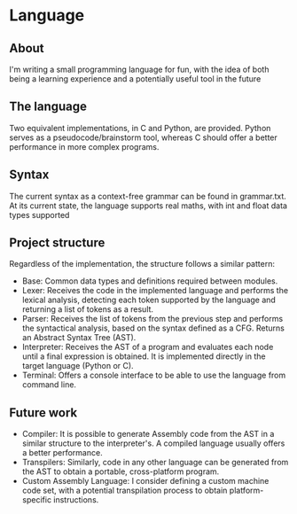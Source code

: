 # Language

## About
I'm writing a small programming language for fun, with the idea of both being a learning experience and a potentially useful tool in the future

## The language
Two equivalent implementations, in C and Python, are provided. Python serves as a pseudocode/brainstorm tool, whereas C should offer a better performance in more complex programs.

## Syntax
The current syntax as a context-free grammar can be found in grammar.txt. At its current state, the language supports real maths, with int and float data types supported

## Project structure
Regardless of the implementation, the structure follows a similar pattern:

- Base: Common data types and definitions required between modules.
- Lexer: Receives the code in the implemented language and performs the lexical analysis, detecting each token supported by the language and returning a list of tokens as a result.
- Parser: Receives the list of tokens from the previous step and performs the syntactical analysis, based on the syntax defined as a CFG. Returns an Abstract Syntax Tree (AST).
- Interpreter: Receives the AST of a program and evaluates each node until a final expression is obtained. It is implemented directly in the target language (Python or C).
- Terminal: Offers a console interface to be able to use the language from command line.

## Future work
- Compiler: It is possible to generate Assembly code from the AST in a similar structure to the interpreter's. A compiled language usually offers a better performance.
- Transpilers: Similarly, code in any other language can be generated from the AST to obtain a portable, cross-platform program.
- Custom Assembly Language: I consider defining a custom machine code set, with a potential transpilation process to obtain platform-specific instructions.
